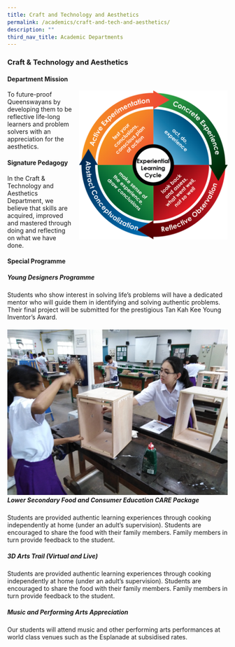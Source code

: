 ```yaml
---
title: Craft and Technology and Aesthetics
permalink: /academics/craft-and-tech-and-aesthetics/
description: ""
third_nav_title: Academic Departments
---
```


### Craft & Technology and Aesthetics
#### Department Mission

<img src="/images/cta1.png" style="width:340px;height:340px;margin-left:15px;" align = "right"> To future-proof Queenswayans by developing them to be reflective life-long learners and problem solvers with an appreciation for the aesthetics.

#### Signature Pedagogy

In the Craft & Technology and Aesthetics Department, we believe that skills are acquired, improved and mastered through doing and reflecting on what we have done.

#### Special Programme

##### Young Designers Programme

Students who show interest in solving life’s problems will have a dedicated mentor who will guide them in identifying and solving authentic problems. Their final project will be submitted for the prestigious Tan Kah Kee Young Inventor’s Award.
 
#####  <img src="/images/cta2.png" style="100%"> Lower Secondary Food and Consumer Education CARE Package

Students are provided authentic learning experiences through cooking independently at home (under an adult’s supervision). Students are encouraged to share the food with their family members. Family members in turn provide feedback to the student. 

##### 3D Arts Trail (Virtual and Live)

Students are provided authentic learning experiences through cooking independently at home (under an adult’s supervision). Students are encouraged to share the food with their family members. Family members in turn provide feedback to the student.

##### Music and Performing Arts Appreciation

Our students will attend music and other performing arts performances at world class venues such as the Esplanade at subsidised rates.